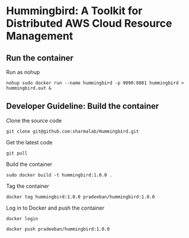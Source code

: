 # Hummingbird: A Toolkit for Distributed AWS Cloud Resource Management 

## Run the container

Run as nohup
````
nohup sudo docker run --name hummingbird -p 9090:8081 hummingbird > hummingbird.out &
````

## Developer Guideline: Build the container

Clone the source code
````
git clone git@github.com:sharmalab/Hummingbird.git
````

Get the latest code
````
git pull
````

Build the container
````
sudo docker build -t hummingbird:1.0.0 .
````
Tag the container
````
docker tag hummingbird:1.0.0 pradeeban/hummingbird:1.0.0
````

Log in to Docker and push the container
````
docker login

docker push pradeeban/hummingbird:1.0.0
````

